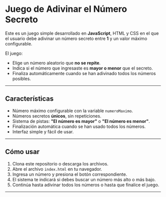 # Juego de Adivinar el Número Secreto

Este es un juego simple desarrollado en **JavaScript**, HTML y CSS en el que el usuario debe adivinar un número secreto entre **1** y un valor máximo configurable.  

El juego:
- Elige un número aleatorio que **no se repite**.
- Indica si el número que ingresaste es **mayor o menor** que el secreto.
- Finaliza automáticamente cuando se han adivinado todos los números posibles.

---

## Características
- Número máximo configurable con la variable `numeroMaximo`.
- Números secretos **únicos**, sin repeticiones.
- Sistema de pistas: **"El número es mayor"** o **"El número es menor"**.
- Finalización automática cuando se han usado todos los números.
- Interfaz simple y fácil de usar.

---

## Cómo usar
1. Clona este repositorio o descarga los archivos.
2. Abre el archivo `index.html` en tu navegador.
3. Ingresa un número y presiona el botón correspondiente.
4. El sistema te indicará si debes buscar un número más alto o más bajo.
5. Continúa hasta adivinar todos los números o hasta que finalice el juego.

---

